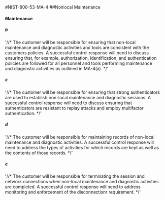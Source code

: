 #NIST-800-53-MA-4
##Nonlocal Maintenance

#### Maintenance

##### b
'//*
The customer will be responsible for ensuring that non-local
maintenance and diagnostic activities and tools are consistent
with the customers policies. A successful control response will need
to discuss ensuring that, for example, authorization, identification,
and authentication policies are followed for all personnel and tools
performing maintenance and diagnostic activities as outlined in MA-4(a).
*/'


##### c
'//*
The customer will be responsible for ensuring that strong
authenticators are used to establish non-local maintenance and
diagnostic sessions. A successful control response will need to discuss
ensuring that authenticators are resistant to replay attacks and employ
multifactor authentication.
*/'


##### d
'//*
The customer will be responsible for maintaining records of non-local
maintenance and diagnostic activities. A successful control response
will need to address the types of activities for which records are kept
as well as the contents of those records.
*/'


##### e
'//*
The customer will be responsible for terminating the session and
network connections when non-local maintenance and diagnostic activities
are completed. A successful control response will need to address
monitoring and enforcement of the disconnectionr requirement.
*/'

